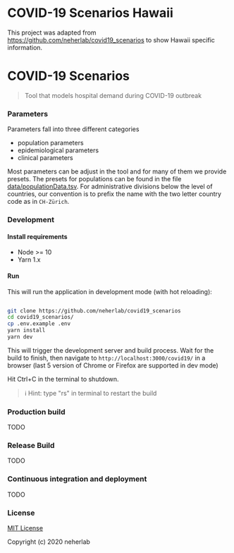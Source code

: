 # COVID-19 Scenarios Hawaii

This project was adapted from https://github.com/neherlab/covid19_scenarios to show Hawaii specific information.

# COVID-19 Scenarios

> Tool that models hospital demand during COVID-19 outbreak

### Parameters

Parameters fall into three different categories

- population parameters
- epidemiological parameters
- clinical parameters

Most parameters can be adjust in the tool and for many of them we provide presets. The presets for populations can be
found in the file [data/populationData.tsv](data/populationData.tsv). For administrative divisions below the level of
countries, our convention is to prefix the name with the two letter country code as in `CH-Zürich`.

### Development

#### Install requirements

- Node >= 10
- Yarn 1.x

#### Run

This will run the application in development mode (with hot reloading):

```bash

git clone https://github.com/neherlab/covid19_scenarios
cd covid19_scenarios/
cp .env.example .env
yarn install
yarn dev

```

This will trigger the development server and build process. Wait for the build to finish, then navigate to
`http://localhost:3000/covid19/` in a browser (last 5 version of Chrome or Firefox are supported in dev mode)

Hit Ctrl+C in the terminal to shutdown.

> ℹ️ Hint: type "rs<Enter>" in terminal to restart the build

### Production build

TODO

### Release Build

TODO

### Continuous integration and deployment

TODO

### License

[MIT License](LICENSE)

Copyright (c) 2020 neherlab
